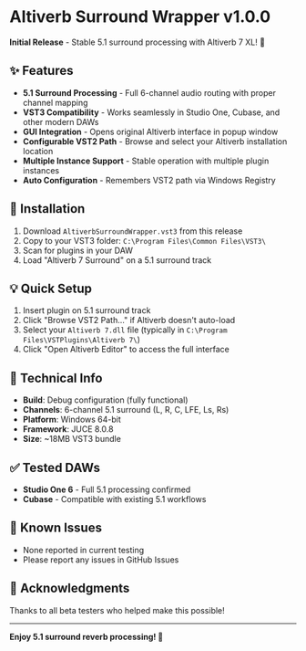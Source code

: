 # Altiverb Surround Wrapper v1.0.0

**Initial Release** - Stable 5.1 surround processing with Altiverb 7 XL! 🎉

## ✨ Features

- **5.1 Surround Processing** - Full 6-channel audio routing with proper channel mapping
- **VST3 Compatibility** - Works seamlessly in Studio One, Cubase, and other modern DAWs
- **GUI Integration** - Opens original Altiverb interface in popup window
- **Configurable VST2 Path** - Browse and select your Altiverb installation location
- **Multiple Instance Support** - Stable operation with multiple plugin instances
- **Auto Configuration** - Remembers VST2 path via Windows Registry

## 🚀 Installation

1. Download `AltiverbSurroundWrapper.vst3` from this release
2. Copy to your VST3 folder: `C:\Program Files\Common Files\VST3\`
3. Scan for plugins in your DAW
4. Load "Altiverb 7 Surround" on a 5.1 surround track

## 💡 Quick Setup

1. Insert plugin on 5.1 surround track
2. Click "Browse VST2 Path..." if Altiverb doesn't auto-load
3. Select your `Altiverb 7.dll` file (typically in `C:\Program Files\VSTPlugins\Altiverb 7\`)
4. Click "Open Altiverb Editor" to access the full interface

## 🔧 Technical Info

- **Build**: Debug configuration (fully functional)
- **Channels**: 6-channel 5.1 surround (L, R, C, LFE, Ls, Rs)
- **Platform**: Windows 64-bit
- **Framework**: JUCE 8.0.8
- **Size**: ~18MB VST3 bundle

## ✅ Tested DAWs

- **Studio One 6** - Full 5.1 processing confirmed
- **Cubase** - Compatible with existing 5.1 workflows

## 🐛 Known Issues

- None reported in current testing
- Please report any issues in GitHub Issues

## 🙏 Acknowledgments

Thanks to all beta testers who helped make this possible!

---

**Enjoy 5.1 surround reverb processing! 🎵**